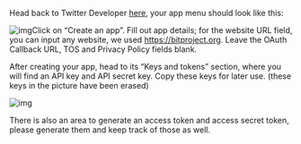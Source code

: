 <!--title={Twitter Developer Menu}-->

Head back to Twitter Developer [here](https://developer.twitter.com/en/apps), your app menu should look like this:

![img](https://lh6.googleusercontent.com/c2Eey4CUXd9gi3LFLPvbpKpDr1_qNTyZGHMKngCAjZ_prK1rITeI7AnLtWPRr0v_gRIGIxbT6MQUl7GAQ8wq6Hx1_JuFZFOhcUaPPhbf8RPTSprIvtluuqKWf3LULkCqRP-1FaPrkAU)Click on “Create an app”. Fill out app details; for the website URL field, you can input any website, we used https://bitproject.org.  Leave the OAuth Callback URL, TOS and Privacy Policy fields blank.

After creating your app, head to its “Keys and tokens” section, where you will find an API key and API secret key. Copy these keys for later use. (these keys in the picture have been erased)

![img](https://lh4.googleusercontent.com/fLq7LZu_w2JKb2HCFHptAT1Ln4Z00JNMNq47knue29sH5HzWCSWbx_o6xpSeT0qOytCI7CLF8HqTdxlRQ_wb4JC9x_TnvSYgr8Ssjd3BKZBThHii-CkInXZ5UHO8mFVZU2L2e6DwpoE)

There is also an area to generate an access token and access secret token, please generate them and keep track of those as well.



